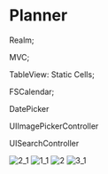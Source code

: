 # Planner

Realm;

MVC;

TableView: Static Cells;

FSCalendar;

DatePicker

UIImagePickerController

UISearchController


![2_1](https://user-images.githubusercontent.com/50370915/167252450-d78d3c7c-b0de-4e63-b863-29a57ca91b7b.png)
![1_1](https://user-images.githubusercontent.com/50370915/167252442-6debe125-65ba-46de-8431-a08d79fa0531.png)
![2](https://user-images.githubusercontent.com/50370915/167252453-366d5f06-1ea3-4839-bbaf-232b147279d3.png)
![3_1](https://user-images.githubusercontent.com/50370915/167252454-79b3d58a-f8ba-46fd-96a0-b6e8f85c8386.png)

